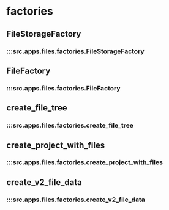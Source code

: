 # factories

## FileStorageFactory

### :::src.apps.files.factories.FileStorageFactory

## FileFactory

### :::src.apps.files.factories.FileFactory

## create_file_tree

### :::src.apps.files.factories.create_file_tree

## create_project_with_files

### :::src.apps.files.factories.create_project_with_files

## create_v2_file_data

### :::src.apps.files.factories.create_v2_file_data

